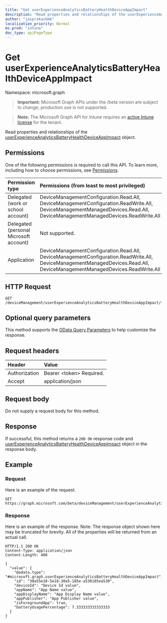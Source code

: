 ```yaml
---
title: "Get userExperienceAnalyticsBatteryHealthDeviceAppImpact"
description: "Read properties and relationships of the userExperienceAnalyticsBatteryHealthDeviceAppImpact object."
author: "jaiprakashmb"
localization_priority: Normal
ms.prod: "intune"
doc_type: apiPageType
---
```


# Get userExperienceAnalyticsBatteryHealthDeviceAppImpact

Namespace: microsoft.graph

> **Important:** Microsoft Graph APIs under the /beta version are subject to change; production use is not supported.

> **Note:** The Microsoft Graph API for Intune requires an [active Intune license](https://go.microsoft.com/fwlink/?linkid=839381) for the tenant.

Read properties and relationships of the [userExperienceAnalyticsBatteryHealthDeviceAppImpact](../resources/intune-devices-userexperienceanalyticsbatteryhealthdeviceappimpact.md) object.

## Permissions
One of the following permissions is required to call this API. To learn more, including how to choose permissions, see [Permissions](/graph/permissions-reference).

<!-- { "blockType": "ignored"  } // Note: Removing this line will result in the permissions autogeneration tool overwriting the table. -->
|Permission type|Permissions (from least to most privileged)|
|:---|:---|
|Delegated (work or school account)|DeviceManagementConfiguration.Read.All, DeviceManagementConfiguration.ReadWrite.All, DeviceManagementManagedDevices.Read.All, DeviceManagementManagedDevices.ReadWrite.All|
|Delegated (personal Microsoft account)|Not supported.|
|Application|DeviceManagementConfiguration.Read.All, DeviceManagementConfiguration.ReadWrite.All, DeviceManagementManagedDevices.Read.All, DeviceManagementManagedDevices.ReadWrite.All|

## HTTP Request
<!-- {
  "blockType": "ignored"
}
-->
``` http
GET /deviceManagement/userExperienceAnalyticsBatteryHealthDeviceAppImpact/{userExperienceAnalyticsBatteryHealthDeviceAppImpactId}
```

## Optional query parameters
This method supports the [OData Query Parameters](/graph/query-parameters) to help customize the response.

## Request headers
|Header|Value|
|:---|:---|
|Authorization|Bearer &lt;token&gt; Required.|
|Accept|application/json|

## Request body
Do not supply a request body for this method.

## Response
If successful, this method returns a `200 OK` response code and [userExperienceAnalyticsBatteryHealthDeviceAppImpact](../resources/intune-devices-userexperienceanalyticsbatteryhealthdeviceappimpact.md) object in the response body.

## Example

### Request
Here is an example of the request.
``` http
GET https://graph.microsoft.com/beta/deviceManagement/userExperienceAnalyticsBatteryHealthDeviceAppImpact/{userExperienceAnalyticsBatteryHealthDeviceAppImpactId}
```

### Response
Here is an example of the response. Note: The response object shown here may be truncated for brevity. All of the properties will be returned from an actual call.
``` http
HTTP/1.1 200 OK
Content-Type: application/json
Content-Length: 408

{
  "value": {
    "@odata.type": "#microsoft.graph.userExperienceAnalyticsBatteryHealthDeviceAppImpact",
    "id": "30a55e18-5e18-30a5-185e-a530185ea530",
    "deviceId": "Device Id value",
    "appName": "App Name value",
    "appDisplayName": "App Display Name value",
    "appPublisher": "App Publisher value",
    "isForegroundApp": true,
    "batteryUsagePercentage": 7.333333333333333
  }
}
```

